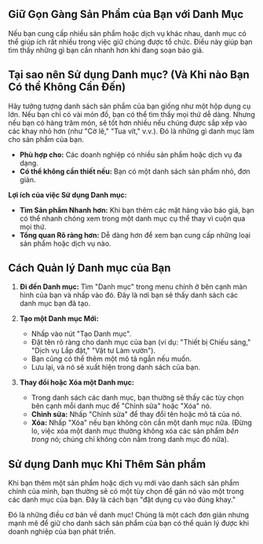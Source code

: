 ## Giữ Gọn Gàng Sản Phẩm của Bạn với Danh Mục

Nếu bạn cung cấp nhiều sản phẩm hoặc dịch vụ khác nhau, danh mục có thể giúp ích rất nhiều trong việc giữ chúng được tổ chức. Điều này giúp bạn tìm thấy những gì bạn cần nhanh hơn khi đang soạn báo giá.

## Tại sao nên Sử dụng Danh mục? (Và Khi nào Bạn Có thể Không Cần Đến)

Hãy tưởng tượng danh sách sản phẩm của bạn giống như một hộp dụng cụ lớn. Nếu bạn chỉ có vài món đồ, bạn có thể tìm thấy mọi thứ dễ dàng. Nhưng nếu bạn có hàng trăm món, sẽ tốt hơn nhiều nếu chúng được sắp xếp vào các khay nhỏ hơn (như "Cờ lê," "Tua vít," v.v.). Đó là những gì danh mục làm cho sản phẩm của bạn.

*   **Phù hợp cho:** Các doanh nghiệp có nhiều sản phẩm hoặc dịch vụ đa dạng.
*   **Có thể không cần thiết nếu:** Bạn có một danh sách sản phẩm nhỏ, đơn giản.

**Lợi ích của việc Sử dụng Danh mục:**

*   **Tìm Sản phẩm Nhanh hơn:** Khi bạn thêm các mặt hàng vào báo giá, bạn có thể nhanh chóng xem trong một danh mục cụ thể thay vì cuộn qua mọi thứ.
*   **Tổng quan Rõ ràng hơn:** Dễ dàng hơn để xem bạn cung cấp những loại sản phẩm hoặc dịch vụ nào.

## Cách Quản lý Danh mục của Bạn

1.  **Đi đến Danh mục:** Tìm "Danh mục" trong menu chính ở bên cạnh màn hình của bạn và nhấp vào đó. Đây là nơi bạn sẽ thấy danh sách các danh mục bạn đã tạo.

2.  **Tạo một Danh mục Mới:**
    *   Nhấp vào nút "Tạo Danh mục".
    *   Đặt tên rõ ràng cho danh mục của bạn (ví dụ: "Thiết bị Chiếu sáng," "Dịch vụ Lắp đặt," "Vật tư Làm vườn").
    *   Bạn cũng có thể thêm một mô tả ngắn nếu muốn.
    *   Lưu lại, và nó sẽ xuất hiện trong danh sách của bạn.

3.  **Thay đổi hoặc Xóa một Danh mục:**
    *   Trong danh sách các danh mục, bạn thường sẽ thấy các tùy chọn bên cạnh mỗi danh mục để "Chỉnh sửa" hoặc "Xóa" nó.
    *   **Chỉnh sửa:** Nhấp "Chỉnh sửa" để thay đổi tên hoặc mô tả của nó.
    *   **Xóa:** Nhấp "Xóa" nếu bạn không còn cần một danh mục nữa. (Đừng lo, việc xóa một danh mục thường không xóa các sản phẩm *bên trong* nó; chúng chỉ không còn nằm trong danh mục đó nữa).

## Sử dụng Danh mục Khi Thêm Sản phẩm

Khi bạn thêm một sản phẩm hoặc dịch vụ mới vào danh sách sản phẩm chính của mình, bạn thường sẽ có một tùy chọn để gán nó vào một trong các danh mục của bạn. Đây là cách bạn "đặt dụng cụ vào đúng khay."

Đó là những điều cơ bản về danh mục! Chúng là một cách đơn giản nhưng mạnh mẽ để giữ cho danh sách sản phẩm của bạn có thể quản lý được khi doanh nghiệp của bạn phát triển. 